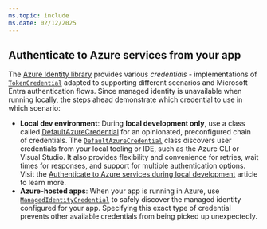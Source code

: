 ```yaml
---
ms.topic: include
ms.date: 02/12/2025
---
```


## Authenticate to Azure services from your app

The [Azure Identity library](/javascript/api/%40azure/identity/) provides various *credentials* - implementations of [`TokenCredential`](/javascript/api/@azure/core-auth/tokencredential) adapted to supporting different scenarios and Microsoft Entra authentication flows. Since managed identity is unavailable when running locally, the steps ahead demonstrate which credential to use in which scenario:

- **Local dev environment**: During **local development only**, use a class called [DefaultAzureCredential](../credential-chains.md#defaultazurecredential-overview) for an opinionated, preconfigured chain of credentials. The [`DefaultAzureCredential`](/javascript/api/@azure/identity/defaultazurecredential) class discovers user credentials from your local tooling or IDE, such as the Azure CLI or Visual Studio. It also provides flexibility and convenience for retries, wait times for responses, and support for multiple authentication options. Visit the [Authenticate to Azure services during local development](../local-development-environment-developer-account.md) article to learn more.
- **Azure-hosted apps**: When your app is running in Azure, use [`ManagedIdentityCredential`](/javascript/api/@azure/identity/managedidentitycredential) to safely discover the managed identity configured for your app. Specifying this exact type of credential prevents other available credentials from being picked up unexpectedly.